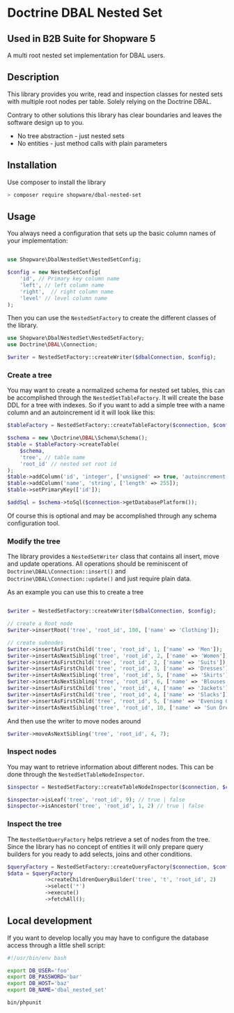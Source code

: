 Doctrine DBAL Nested Set
====================

## Used in B2B Suite for Shopware 5

A multi root nested set implementation for DBAL users.

## Description

This library provides you write, read and inspection classes for nested sets with multiple root nodes per table. Solely relying on the Doctrine DBAL.

Contrary to other solutions this library has clear boundaries and leaves the software design up to you.

 * No tree abstraction - just nested sets
 * No entities - just method calls with plain parameters

## Installation

Use composer to install the library

```sh
> composer require shopware/dbal-nested-set

```

## Usage

You always need a configuration that sets up the basic column names of your implementation:

```php

use Shopware\DbalNestedSet\NestedSetConfig;

$config = new NestedSetConfig(
    'id', // Primary key column name
    'left', // left column name
    'right',  // right column name
    'level' // level column name
);
```

Then you can use the `NestedSetFactory` to create the different classes of the library.

```php
use Shopware\DbalNestedSet\NestedSetFactory;
use Doctrine\DBAL\Connection;

$writer = NestedSetFactory::createWriter($dbalConnection, $config);

```

### Create a tree

You may want to create a normalized schema for nested set tables, this can be accomplished through the `NestedSetTableFactory`. It will create the base DDL for a tree with indexes. So if you want to add a simple tree with a name column and an autoincrement id it will look like this:

```php
$tableFactory = NestedSetFactory::createTableFactory($connection, $config);

$schema = new \Doctrine\DBAL\Schema\Schema();
$table = $tableFactory->createTable(
    $schema,
    'tree', // table name
    'root_id' // nested set root id
);
$table->addColumn('id', 'integer', ['unsigned' => true, 'autoincrement' => true]);
$table->addColumn('name', 'string', ['length' => 255]);
$table->setPrimaryKey(['id']);

$addSql = $schema->toSql($connection->getDatabasePlatform());
```

Of course this is optional and may be accomplished through any schema configuration tool.

### Modify the tree

The library provides a `NestedSetWriter` class that contains all insert, move and update operations. All operations should be reminiscent of `Doctrine\DBAL\Connection::insert()` and `Doctrine\DBAL\Connection::update()` and just require plain data.

As an example you can use this to create a tree

```php

$writer = NestedSetFactory::createWriter($dbalConnection, $config);

// create a Root node
$writer->insertRoot('tree', 'root_id', 100, ['name' => 'Clothing']);

// create subnodes
$writer->insertAsFirstChild('tree', 'root_id', 1, ['name' => 'Men']);
$writer->insertAsNextSibling('tree', 'root_id', 2, ['name' => 'Women']);
$writer->insertAsFirstChild('tree', 'root_id', 2, ['name' => 'Suits']);
$writer->insertAsFirstChild('tree', 'root_id', 3, ['name' => 'Dresses']);
$writer->insertAsNextSibling('tree', 'root_id', 5, ['name' => 'Skirts']);
$writer->insertAsNextSibling('tree', 'root_id', 6, ['name' => 'Blouses']);
$writer->insertAsFirstChild('tree', 'root_id', 4, ['name' => 'Jackets']);
$writer->insertAsFirstChild('tree', 'root_id', 4, ['name' => 'Slacks']);
$writer->insertAsFirstChild('tree', 'root_id', 5, ['name' => 'Evening Gowns']);
$writer->insertAsNextSibling('tree', 'root_id', 10, ['name' => 'Sun Dresses']);
```

And then use the writer to move nodes around

```php
$writer->moveAsNextSibling('tree', 'root_id', 4, 7);
```

### Inspect nodes

You may want to retrieve information about different nodes. This can be done through the `NestedSetTableNodeInspector`.

```php
$inspector = NestedSetFactory::createTableNodeInspector($connection, $config);

$inspector->isLeaf('tree', 'root_id', 9); // true | false
$inspector->isAncestor('tree', 'root_id', 1, 2) // true | false
```

### Inspect the tree

The `NestedSetQueryFactory` helps retrieve a set of nodes from the tree. Since the library has no concept of entities it will only prepare query builders for you ready to add selects, joins and other conditions.

```php
$queryFactory = NestedSetFactory::createQueryFactory($connection, $config);
$data = $queryFactory
            ->createChildrenQueryBuilder('tree', 't', 'root_id', 2)
            ->select('*')
            ->execute()
            ->fetchAll();
```

## Local development

If you want to develop locally you may have to configure the database access through a little shell script:

```bash
#!/usr/bin/env bash

export DB_USER='foo'
export DB_PASSWORD='bar'
export DB_HOST='baz'
export DB_NAME='dbal_nested_set'

bin/phpunit
```
